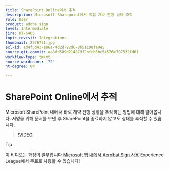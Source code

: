 ```yaml
---
title: SharePoint Online에서 추적
description: Microsoft Sharepoint에서 직접 계약 진행 상태 추적
role: User
product: adobe sign
level: Intermediate
jira: KT-6465
topic-revisit: Integrations
thumbnail: 29767t1.jpg
exl-id: ad4f5d43-ab6a-4d2d-92d6-8b51198fa0e5
source-git-commit: aa8fd589d214879f2bfcb6bc54576c707532fd6f
workflow-type: tm+mt
source-wordcount: '72'
ht-degree: 0%

---
```


# SharePoint Online에서 추적

Microsoft SharePoint 내에서 바로 계약 진행 상황을 추적하는 방법에 대해 알아봅니다. 서명을 위해 문서를 보낸 후 SharePoint을 종료하지 않고도 상태를 추적할 수 있습니다.

>[!VIDEO](https://video.tv.adobe.com/v/29767t1?quality=12&learn=on&hidetitle=true)

>[!TIP]
>
>이 비디오는 과정의 일부입니다 [Microsoft 앱 내에서 Acrobat Sign 사용](https://experienceleague.adobe.com/?recommended=Sign-U-1-2020.2) Experience League에서 무료로 사용할 수 있습니다!
